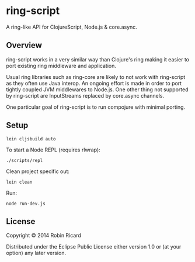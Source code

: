 # ring-script

A ring-like API for ClojureScript, Node.js & core.async.

## Overview

ring-script works in a very similar way than Clojure's ring making it easier to port existing ring middleware and application.

Usual ring libraries such as ring-core are likely to not work with ring-script as they often use Java interop. An ongoing effort is made in order to port tightly coupled JVM middlewares to Node.js. One other thing not supported by ring-script are InputStreams replaced by core.async channels.

One particular goal of ring-script is to run compojure with minimal porting.

## Setup

    lein cljsbuild auto

To start a Node REPL (requires rlwrap):

    ./scripts/repl

Clean project specific out:

    lein clean

Run:

    node run-dev.js

## License

Copyright © 2014 Robin Ricard

Distributed under the Eclipse Public License either version 1.0 or (at your option) any later version.
